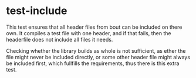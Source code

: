test-include
============

This test ensures that all header files from bout can be included on
there own. It compiles a test file with one header, and if that fails,
then the headerfile does not include all files it needs.

Checking whether the library builds as whole is not sufficient, as
ether the file might never be included directly, or some other header
file might always be included first, which fullfills the requirements,
thus there is this extra test.
